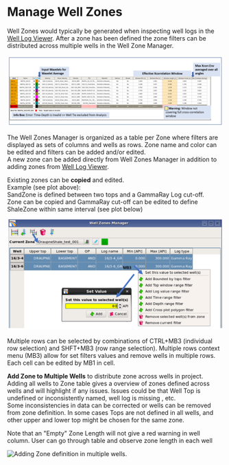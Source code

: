 # Manage Well Zones

Well Zones would typically be generated when inspecting well logs in the [Well Log Viewer](../viewers/readme.12/well_log_viewer_gui.md). After a zone has been defined the zone filters can be distributed across multiple wells in the Well Zone Manager.

![Well Zones Manager - Functionality and Table context menu \(MB3\). Infor. on zone displayed in box below](../.gitbook/assets/image%20%2866%29.png)

The Well Zones Manager is organized as a table per Zone where filters are displayed as sets of columns and wells as rows. Zone name and color can be edited and filters can be added and/or edited.   
A new zone can be added directly from Well Zones Manager in addition to adding zones from  [Well Log Viewer](../viewers/readme.12/well_log_viewer_gui.md). 

Existing zones can be **copied** and edited.  
Example \(see plot above\):   
SandZone is defined between two tops and a GammaRay Log cut-off.   
Zone can be copied and GammaRay cut-off can be edited to define ShaleZone within same interval \(see plot below\)

![Selecting multiple rows by CTRL+MB3 &amp;gt;&amp;gt; Multiple Rows context menu](../.gitbook/assets/image%20%2830%29.png)

Multiple rows can be selected by combinations of CTRL+MB3 \(individual row selection\) and SHFT+MB3 \(row range selection\). Multiple rows context menu \(MB3\) allow for set filters values and remove wells in multiple rows.  
Each cell can be edited by MB1 in cell. 

**Add Zone to Multiple Wells** to distribute zone across wells in project. Adding all wells to Zone table gives a overview of zones defined across wells and will highlight if any issues. Issues could be that Well Top is undefined or inconsistently named, well log is missing , etc.  
Some inconsistencies in data can be corrected or wells can be removed from zone definition. In some cases Tops are not defined in all wells, and other upper and lower top might be chosen for the same zone.

Note that an "Empty" Zone Length will not give a red warning in well column. User can go through table and observe zone length in each well   


![Adding Zone definition in multiple wells. ](../.gitbook/assets/image%20%2867%29.png)



